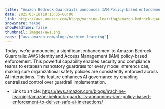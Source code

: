 ```yaml
---
title: "Amazon Bedrock Guardrails announces IAM Policy-based enforcement to deliver safe AI interactions"
date: 2025-03-18T18:15:35+00:00
link: https://aws.amazon.com/blogs/machine-learning/amazon-bedrock-guardrails-announces-iam-policy-based-enforcement-to-deliver-safe-ai-interactions/
showShare: false
showReadTime: false
thumbnail: images/aws.png
tags: ["aws.amazon.com/blogs/machine-learning"]
---
```

Today, we’re announcing a significant enhancement to Amazon Bedrock Guardrails: AWS Identity and Access Management (IAM) policy-based enforcement. This powerful capability enables security and compliance teams to establish mandatory guardrails for every model inference call, making sure organizational safety policies are consistently enforced across AI interactions. This feature enhances AI governance by enabling centralized control over guardrail implementation.

- Link to article: https://aws.amazon.com/blogs/machine-learning/amazon-bedrock-guardrails-announces-iam-policy-based-enforcement-to-deliver-safe-ai-interactions/